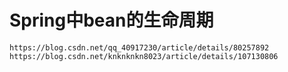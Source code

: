 # Spring中bean的生命周期
~~~
https://blog.csdn.net/qq_40917230/article/details/80257892
https://blog.csdn.net/knknknkn8023/article/details/107130806
~~~